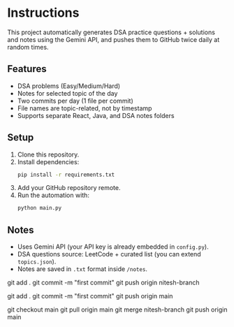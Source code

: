 # Instructions

This project automatically generates DSA practice questions + solutions and notes using the Gemini API, 
and pushes them to GitHub twice daily at random times.

## Features
- DSA problems (Easy/Medium/Hard)
- Notes for selected topic of the day
- Two commits per day (1 file per commit)
- File names are topic-related, not by timestamp
- Supports separate React, Java, and DSA notes folders

## Setup
1. Clone this repository.
2. Install dependencies:
   ```bash
   pip install -r requirements.txt
   ```
3. Add your GitHub repository remote.
4. Run the automation with:
   ```bash
   python main.py
   ```

## Notes
- Uses Gemini API (your API key is already embedded in `config.py`).
- DSA questions source: LeetCode + curated list (you can extend `topics.json`).
- Notes are saved in `.txt` format inside `/notes`.

git add .
git commit -m "first commit"
git push origin nitesh-branch

git add .
git commit -m "first commit"
git push origin main

git checkout main
git pull origin main
git merge nitesh-branch
git push origin main